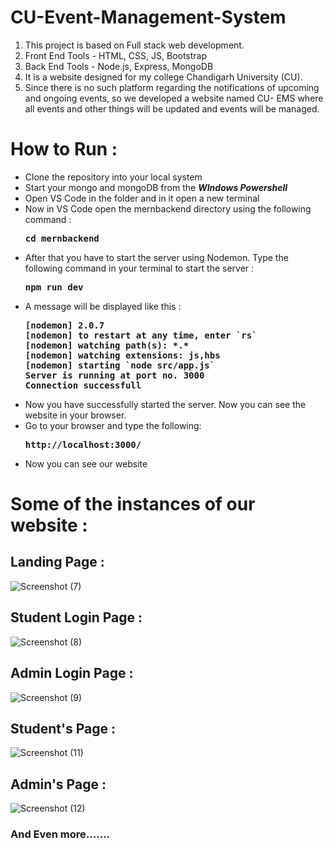 # CU-Event-Management-System
1. This project is based on Full stack web development.
2. Front End Tools - HTML, CSS, JS, Bootstrap
3. Back End Tools - Node.js, Express, MongoDB
4. It is a website designed for my college Chandigarh University (CU).
5. Since there is no such platform regarding the notifications of upcoming and ongoing events, so we developed a website named CU- EMS where all events and other things will be updated and events will be managed.

# How to Run :
<ul>
<li>Clone the repository into your local system</li>
<li>Start your mongo and mongoDB from the <b><i>WIndows Powershell</b></i></li>
<li>Open VS Code in the folder and in it open a new terminal</li>
<li>Now in VS Code open the mernbackend directory using the following command :</li>
<pre><b>cd mernbackend</b></pre>
<li>After that you have to start the server using Nodemon. Type the following command in your terminal to start the server :</li>
<pre><b>npm run dev</b></pre>
<li>A message will be displayed like this :</li>
<pre><b>[nodemon] 2.0.7
[nodemon] to restart at any time, enter `rs`
[nodemon] watching path(s): *.*
[nodemon] watching extensions: js,hbs
[nodemon] starting `node src/app.js`
Server is running at port no. 3000
Connection successfull</b></pre>
<li>Now you have successfully started the server. Now you can see the website in your browser.</li>
<li>Go to your browser and type the following:</li>
<pre><b>http://localhost:3000/</b></pre>
<li>Now you can see our website</li>
</ul>

# Some of the instances of our website :

## Landing Page :
![Screenshot (7)](https://user-images.githubusercontent.com/53490141/124039036-c8a48a80-da1f-11eb-9fac-c8cfd2e263a6.png)


## Student Login Page :
![Screenshot (8)](https://user-images.githubusercontent.com/53490141/124039507-afe8a480-da20-11eb-8b17-ede84c868a71.png)


## Admin Login Page :
![Screenshot (9)](https://user-images.githubusercontent.com/53490141/124039552-c989ec00-da20-11eb-83cd-1b2783ccff7c.png)


## Student's Page :
![Screenshot (11)](https://user-images.githubusercontent.com/53490141/124039585-db6b8f00-da20-11eb-9a30-530131f0e102.png)


## Admin's Page :
![Screenshot (12)](https://user-images.githubusercontent.com/53490141/124039612-eb836e80-da20-11eb-80ca-7463b770fef6.png)


<h3> And Even more.......</h3>

